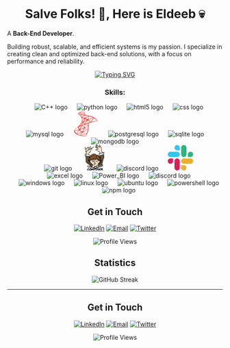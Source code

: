 <h1 align= "center"><b>Salve Folks! 👾, Here is Eldeeb 💀</b></h1>


A **Back-End Developer**.

<p> Building robust, scalable, and efficient systems is my passion. I specialize in creating clean and optimized back-end solutions, with a focus on performance and reliability. </p>


<div align= "center">


[![Typing SVG](https://readme-typing-svg.demolab.com?font=Aref+Ruqaa&size=66&letterSpacing=&duration=3000&pause=1000&color=F70D0D&center=true&vCenter=true&width=600&height=100&lines=%D8%A7%D9%84%D8%AF%D9%8A%D8%A8)](https://git.io/typing-svg)




###

<div align="center"  >

### Skills:
</div>

<div align="center"  >
    <img width="14" />
    <img src="https://skillicons.dev/icons?i=cpp" height="60" alt="C++ logo"  />
    <img width="14" />
    <img src="https://skillicons.dev/icons?i=py" height="60" alt="python logo"  />
    <img width="14" />
    <img src="https://skillicons.dev/icons?i=html" height="60" alt="html5 logo"  />
    <img width="14" />
    <img src="https://skillicons.dev/icons?i=css" height="60" alt="css logo"  />
    
</div>
<div align="center">
    <img width="14" />
    <img src="https://skillicons.dev/icons?i=mysql" height="60" alt="mysql logo"  />
    <img width="14" />
    <img src="https://github.com/devicons/devicon/blob/master/icons/microsoftsqlserver/microsoftsqlserver-plain.svg" height="60" alt="mssql logo"  />
    <img width="14" />
    <img src="https://skillicons.dev/icons?i=postgres" height="60" alt="postgresql logo"  />
    <img width="14" />
    <img src="https://skillicons.dev/icons?i=sqlite" height="60" alt="sqlite logo"  />
    <img width="14" />
    <img src="https://skillicons.dev/icons?i=mongodb" height="60" alt="mongodb logo"/>
<div align="center">
    <img width="14" />
    <img src="https://skillicons.dev/icons?i=git" height="60" alt="git logo"/>
    <img width="14" />
    <img src="https://github.com/devicons/devicon/blob/master/icons/composer/composer-original.svg" height="60" alt="composer logo"/>
    <img width="14" />
    <img src="https://skillicons.dev/icons?i=discord" height="60" alt="discord logo"/>
    <img width="14" />
    <img src="https://github.com/devicons/devicon/blob/master/icons/slack/slack-original.svg" height="60" alt="slack logo"/>
</div>
<div align="center">
    <img width="14" />
    <img src="https://github.com/sempostma/office365-icons/blob/master/png/64/excel.png" height="60" alt="excel logo"/>
    <img width="14" />
    <img src="https://upload.wikimedia.org/wikipedia/commons/c/cf/New_Power_BI_Logo.svg" height="60" alt="Power_BI logo"/>
    <img width="14" />
    <img src="https://user-images.githubusercontent.com/57473810/120269504-f312f480-c275-11eb-9c0a-46255b2dc752.png" height="60" alt="discord logo"/>
</div>
<div align="center">
    <img width="14" />
    <img src="https://skillicons.dev/icons?i=windows" height="60" alt="windows logo"/>
    <img width="14" />
    <img src="https://skillicons.dev/icons?i=linux" height="60" alt="linux logo"/>
    <img width="14" />
    <img src="https://skillicons.dev/icons?i=ubuntu" height="60" alt="ubuntu logo"/>
    <img width="14" />
    <img src="https://skillicons.dev/icons?i=powershell" height="60" alt="powershell logo"/>
    <img width="14" />
    <img src="https://skillicons.dev/icons?i=npm" height="60" alt="npm logo"/>
</div>

###

## Get in Touch
[![LinkedIn](https://img.shields.io/badge/LinkedIn-0077B5?style=for-the-badge&logo=linkedin&logoColor=white)](https://www.linkedin.com/in/eldeeb0x)
[![Email](https://img.shields.io/badge/Email-D14836?style=for-the-badge&logo=gmail&logoColor=white)](mailto:ziad.dev@gmail.com)
[![Twitter](https://img.shields.io/badge/Twitter-1DA1F2?style=for-the-badge&logo=twitter&logoColor=white)](https://x.com/eldeeb0x)

![Profile Views](https://komarev.com/ghpvc/?username=Mohamedselim2&color=brightgreen)


## Statistics 
<!-- ![GitHub Stats](https://github-readme-stats.vercel.app/api?username=Mohamedselim2&show_icons=true&theme=radical)  -->

 <!--  ![Top Languages](https://github-readme-stats.vercel.app/api/top-langs/?username=Mohamedselim2&theme=vision-friendly-dark) -->


  <img src="https://github-readme-streak-stats.herokuapp.com/?user=Mohamedselim2&theme=vision-friendly-dark" alt="GitHub Streak" />

</div>

---

## Get in Touch
[![LinkedIn](https://img.shields.io/badge/LinkedIn-0077B5?style=for-the-badge&logo=linkedin&logoColor=white)](https://www.linkedin.com/in/eldeeb0x/)
[![Email](https://img.shields.io/badge/Email-D14836?style=for-the-badge&logo=gmail&logoColor=white)](mailto:ziadehab.dev@gmail.com)
[![Twitter](https://img.shields.io/badge/Twitter-1DA1F2?style=for-the-badge&logo=twitter&logoColor=white)](https://x.com/eldeeb0x)

![Profile Views](https://komarev.com/ghpvc/?username=Mohamedselim2&color=brightgreen)

